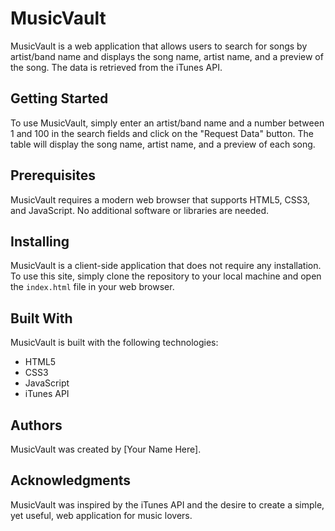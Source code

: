 # MusicVault

MusicVault is a web application that allows users to search for songs by artist/band name and displays the song name, artist name, and a preview of the song. The data is retrieved from the iTunes API.

## Getting Started

To use MusicVault, simply enter an artist/band name and a number between 1 and 100 in the search fields and click on the "Request Data" button. The table will display the song name, artist name, and a preview of each song.

## Prerequisites

MusicVault requires a modern web browser that supports HTML5, CSS3, and JavaScript. No additional software or libraries are needed.

## Installing

MusicVault is a client-side application that does not require any installation. To use this site, simply clone the repository to your local machine and open the `index.html` file in your web browser.

## Built With

MusicVault is built with the following technologies:

- HTML5
- CSS3
- JavaScript
- iTunes API

## Authors

MusicVault was created by [Your Name Here].

## Acknowledgments

MusicVault was inspired by the iTunes API and the desire to create a simple, yet useful, web application for music lovers.